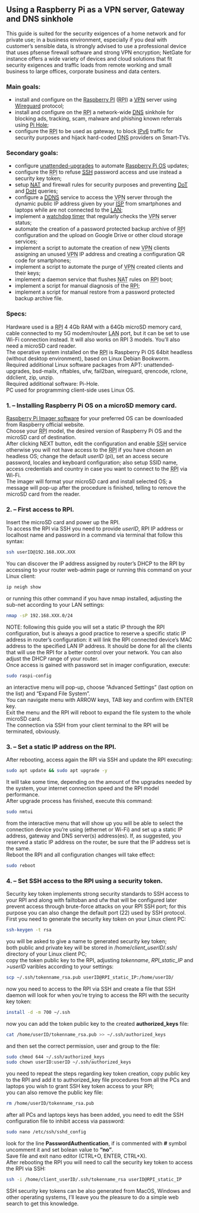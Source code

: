 ## Using a Raspberry Pi as a VPN server, Gateway and DNS sinkhole
This guide is suited for the security exigences of a home network and for private use; in a business environment, especially if you deal with customer’s sensible data, is strongly advised to use a professional device that uses pfsense firewall software and strong VPN encryption; NetGate for instance offers a wide variety of devices and cloud solutions that fit security exigences and traffic loads from remote working and small business to large offices, corporate business and data centers.

### Main goals:
<ul>
        <li>install and configure on the <a href="https://www.raspberrypi.com/" target="_blank">Raspberry PI</a> (<abbr title="Raspberry PI">RPI</abbr>) a <a href="https://en.wikipedia.org/wiki/Virtual_private_network" target="_blank"><abbr title="Virtual Private Network">VPN</abbr></a> server using <a href="https://www.wireguard.com/" target="_blank">Wireguard</a> protocol;</li>
        <li>install and configure on the <abbr title="Raspberry PI">RPI</abbr> a network-wide <a href="https://en.wikipedia.org/wiki/Domain_Name_System" target="_blank"><abbr title="Domain Name System">DNS</abbr></a> sinkhole for blocking ads, tracking, scam, malware and phishing known referrals using <a href="https://pi-hole.net/" target="_blank">Pi Hole</a>;</li>
        <li>configure the <abbr title="Raspberry PI">RPI</abbr> to be used as gateway, to block <a href="https://en.wikipedia.org/wiki/IPv6" target="_blank"><abbr title="Internet Protocol version 6">IPv6</abbr></a> traffic for security purposes and hijack hard-coded <abbr title="Domain Name System">DNS</abbr> providers on Smart-TVs.</li>
</ul>

### Secondary goals:
<ul>
        <li>configure <a href="https://wiki.debian.org/UnattendedUpgrades" target="_blank">unattended-upgrades</a> to automate <a href="https://en.wikipedia.org/wiki/Raspberry_Pi_OS" target="_blank">Raspberry Pi OS</a> updates;</li>
        <li>configure the <abbr title="Raspberry PI">RPI</abbr> to refuse <a href="https://en.wikipedia.org/wiki/Secure_Shell" target="_blank"><abbr title="Secure Shell">SSH</abbr></a> password access and use instead a security key token;</li>
        <li>setup <a href="https://en.wikipedia.org/wiki/Network_address_translation" target="_blank"><abbr title="Network Address Translation">NAT</abbr></a> and firewall rules for security purposes and preventing <a href="https://en.wikipedia.org/wiki/DNS_over_TLS" target="_blank"><abbr title="DNS over TLS">DoT</abbr></a> and <a href="https://en.wikipedia.org/wiki/DNS_over_HTTPS" target="_blank"><abbr title="DNS over HTTPS">DoH</abbr></a> queries;</li>
        <li>configure a <a href="https://en.wikipedia.org/wiki/Dynamic_DNS" target="_blank"><abbr title="Dynamic DNS">DDNS</abbr></a> service to access the <abbr title="Virtual Private Network">VPN</abbr> server through the dynamic public IP address given by your <a href="https://en.wikipedia.org/wiki/Internet_service_provider" target="_blank"><abbr title="Internet Service Provider">ISP</abbr></a> from smartphones and laptops while are not connected to the <a href="https://en.wikipedia.org/wiki/Local_area_network" target="_blank"><abbr title="Local Area Network">LAN</abbr></a>;</li>        
        <li>implement a <a href="https://en.wikipedia.org/wiki/Watchdog_timer" target="_blank">watchdog timer</a> that regularly checks the <abbr title="Virtual Private Network">VPN</abbr> server status;</li>
        <li>automate the creation of a password protected backup archive of <abbr title="Raspberry PI">RPI</abbr> configuration and the upload on Google Drive or other cloud storage services;</li>
        <li>implement a script to automate the creation of new <abbr title="Virtual Private Network">VPN</abbr> clients assigning an unused <abbr title="Virtual Private Network">VPN</abbr> IP address and creating a configuration QR code for smartphones;</li>
        <li>implement a script to automate the purge of <abbr title="Virtual Private Network">VPN</abbr> created clients and their keys;</li>
        <li>implement a daemon service that flushes <abbr title="Network Address Translation">NAT</abbr> rules on <abbr title="Raspberry PI">RPI</abbr> boot;</li>
        <li>implement a script for manual diagnosis of the <abbr title="Raspberry PI">RPI</abbr>;</li>
        <li>implement a script for manual restore from a password protected backup archive file.</li>
</ul>

### Specs:
Hardware used is a <abbr title="Raspberry PI">RPI</abbr> 4 4Gb RAM with a 64Gb microSD memory card, cable connected to my 5G modem/router <abbr title="Local Area Network">LAN</abbr> port, but it can be set to use Wi-Fi connection instead. It will also works on RPI 3 models. You’ll also need a microSD card reader.<br>
The operative system installed on the <abbr title="Raspberry PI">RPI</abbr> is Raspberry Pi OS 64bit headless (without desktop environment), based on Linux Debian Bookworm.<br>
Required additional Linux software packages from APT: unattended-upgrades, bsd-mailx, nftables, ufw, fail2ban, wireguard, qrencode, rclone, ddclient, zip, unzip.<br>
Required additional software: Pi-Hole.<br>
PC used for programming client-side uses Linux OS.


### 1. – Installing Raspberry Pi OS on a microSD memory card.
<a href="https://www.raspberrypi.com/software/" target="_blank">Raspberry Pi Imager software</a> for your preferred OS can be downloaded from Raspberry official website.<br>
Choose your <abbr title="Raspberry PI">RPI</abbr> model, the desired version of Raspberry Pi OS and the microSD card of destination.<br>
After clicking NEXT button, edit the configuration and enable <abbr title="Secure Shell">SSH</abbr> service otherwise you will not have access to the <abbr title="Raspberry PI">RPI</abbr> if you have chosen an headless OS; change the default <var>userID</var> (pi), set an access secure password, locales and keyboard configuration; also setup SSID name, access credentials and country in case you want to connect to the <abbr title="Raspberry PI">RPI</abbr> via Wi-Fi.<br>
The imager will format your microSD card and install selected OS; a message will pop-up after the procedure is finished, telling to remove the microSD card from the reader.


### 2. – First access to RPI.
Insert the microSD card and power up the RPI.<br>
To access the RPI via SSH you need to provide <var>userID</var>, RPI IP address or localhost name and password in a command via terminal that follow this syntax:
```bash
ssh userID@192.168.XXX.XXX
```
You can discover the IP address assigned by router’s DHCP to the RPI by accessing to your router web-admin page or running this command on your Linux client:
```bash
ip neigh show
```
or running this other command if you have nmap installed, adjusting the sub-net according to your LAN settings:
```bash
nmap -sP 192.168.XXX.0/24
```
NOTE: following this guide you will set a static IP through the RPI configuration, but is always a good practice to reserve a specific static IP address in router’s configuration: it will link the RPI connected device’s MAC address to the specified LAN IP address. It should be done for all the clients that will use the RPI for a better control over your network. You can also adjust the DHCP range of your router.<br>
Once access is gained with password set in imager configuration, execute:
```bash
sudo raspi-config
```
an interactive menu will pop-up, choose “Advanced Settings” (last option on the list) and “Expand File System”.<br>
You can navigate menu with ARROW keys, TAB key and confirm with ENTER key.<br>
Exit the menu and the RPI will reboot to expand the file system to the whole microSD card.<br>
The connection via SSH from your client terminal to the RPI will be terminated, obviously.

### 3. – Set a static IP address on the RPI.
After rebooting, access again the RPI via SSH and update the RPI executing:
```bash
sudo apt update && sudo apt upgrade -y
```
It will take some time, depending on the amount of the upgrades needed by the system, your internet connection speed and the RPI model performance.<br>
After upgrade process has finished, execute this command:
```bash
sudo nmtui
```
from the interactive menu that will show up you will be able to select the connection device you’re using (ethernet or Wi-Fi) and set up a static IP address, gateway and DNS server(s) address(es). If, as suggested, you reserved a static IP address on the router, be sure that the IP address set is the same.<br>
Reboot the RPI and all configuration changes will take effect:
```bash
sudo reboot
```

### 4. – Set SSH access to the RPI using a security token.
Security key token implements strong security standards to SSH access to your RPI and along with failtoban and ufw that will be configured later prevent access through brute-force attacks on your RPI SSH port; for this purpose you can also change the default port (22) used by SSH protocol.   
First you need to generate the security key token on your Linux client PC:
```bash
ssh-keygen -t rsa
```
you will be asked to give a name to generated security key token;   
both public and private key will be stored in /home/*client_userID*/.ssh/ directory of your Linux client PC;   
copy the token public key to the RPI, adjusting *tokenname*, *RPI_static_IP* and *>userID* varibles according to your settings:
```bash
scp ~/.ssh/tokenname_rsa.pub userID@RPI_static_IP:/home/userID/
```
now you need to access to the RPI via SSH and create a file that SSH daemon will look for when you’re trying to access the RPI with the security key token:
```bash
install -d -m 700 ~/.ssh
```
now you can add the token public key to the created **authorized_keys** file:
```bash
cat /home/userID/tokenname_rsa.pub >> ~/.ssh/authorized_keys
```
and then set the correct permission, user and group to the file:
```bash
sudo chmod 644 ~/.ssh/authorized_keys
sudo chown userID:userID ~/.ssh/authorized_keys
```
you need to repeat the steps regarding key token creation, copy public key to the RPI and add it to authorized_key file procedures from all the PCs and laptops you wish to grant SSH key token access to your RPI;   
you can also remove the public key file:
```bash
rm /home/userID/tokenname_rsa.pub
```
after all PCs and laptops keys has been added, you need to edit the SSH configuration file to inhibit access via password:
```bash
sudo nano /etc/ssh/sshd_config
```
look for the line **PasswordAuthentication**, if is commented with **#** symbol uncomment it and set bolean value to **“no”**.   
Save file and exit nano editor (CTRL+O, ENTER, CTRL+X).   
After rebooting the RPI you will need to call the security key token to access the RPI via SSH:
```bash
ssh -i /home/client_userID/.ssh/tokenname_rsa userID@RPI_static_IP
```
SSH security key tokens can be also generated from MacOS, Windows and other operating systems, I’ll leave you the pleasure to do a simple web search to get this knowledge.
